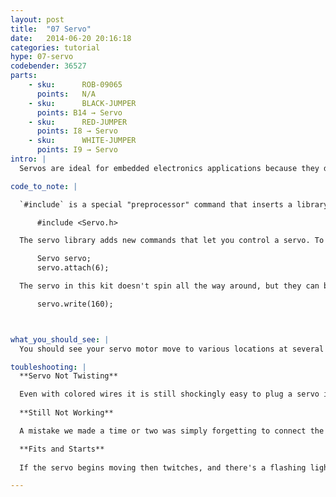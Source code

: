 ```yaml
---
layout: post
title:  "07 Servo"
date:   2014-06-20 20:16:18
categories: tutorial
hype: 07-servo
codebender: 36527
parts:
    - sku:	    ROB-09065
      points:	N/A
    - sku:      BLACK-JUMPER
      points: B14 → Servo
    - sku:      RED-JUMPER
      points: I8 → Servo
    - sku:      WHITE-JUMPER
      points: I9 → Servo
intro: |
  Servos are ideal for embedded electronics applications because they do one thing very well that motors cannot – they can move to a position accurately. By varying the pulse width of the output voltage to a servo, you can move a servo to a specific position. For example, a pulse of 1.5 milliseconds will move the servo 90 degrees. In this circuit, you’ll learn how to use PWM (pulse width modulation) to control and rotate a servo. 

code_to_note: |

  `#include` is a special "preprocessor" command that inserts a library (or any other file) into your sketch. You can type this command yourself, or choose an installed library from the "sketch / import library" menu.

      #include <Servo.h>

  The servo library adds new commands that let you control a servo. To prepare the Arduino to control a servo, you must first create a Servo "object" for each servo (here we've named it "servo"), and then "attach" it to a digital pin (here we're using digital pin 6).

      Servo servo;
      servo.attach(6);

  The servo in this kit doesn't spin all the way around, but they can be commanded to move to a specific position. We use the servo library's write() command to move a servo to a specified number of degrees(0 to 160). Remember that the servo requires time to move, so give it a short `delay()` if necessary.

      servo.write(160);



what_you_should_see: |
  You should see your servo motor move to various locations at several speeds. If the motor doesn't move, check your connections and make sure you have verified and uploaded the code, or see the troubleshooting tips below.

toubleshooting: |
  **Servo Not Twisting**

  Even with colored wires it is still shockingly easy to plug a servo in backward. This might be the case. 
  
  **Still Not Working**

  A mistake we made a time or two was simply forgetting to connect the power (red and brown wires) to +5 volts and ground.

  **Fits and Starts**
  
  If the servo begins moving then twitches, and there's a flashing light on your MicroView, the power supply you are using is not quite up to the challenge. Try using a USB adaptor that provides more current.

---
```

